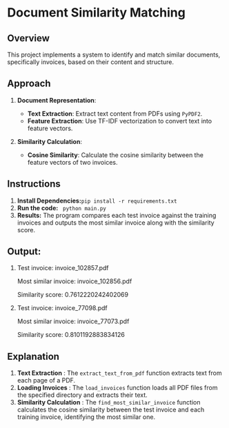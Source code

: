 # Document Similarity Matching

## Overview

This project implements a system to identify and match similar documents, specifically invoices, based on their content and structure.

## Approach

1. **Document Representation**:

   - **Text Extraction**: Extract text content from PDFs using `PyPDF2`.
   - **Feature Extraction**: Use TF-IDF vectorization to convert text into feature vectors.
2. **Similarity Calculation**:

   - **Cosine Similarity**: Calculate the cosine similarity between the feature vectors of two invoices.

## Instructions

1. **Install Dependencies:**`pip install -r requirements.txt`
2. **Run the code:**   ` python main.py`
3. **Results:**
   The program compares each test invoice against the training invoices and outputs the most similar invoice along with the similarity score.


## Output:

1. Test invoice: invoice_102857.pdf

   Most similar invoice: invoice_102856.pdf

   Similarity score: 0.7612220242402069


2. Test invoice: invoice_77098.pdf

   Most similar invoice: invoice_77073.pdf

   Similarity score: 0.8101192883834126


## Explanation

1. **Text Extraction** : The `extract_text_from_pdf` function extracts text from each page of a PDF.
2. **Loading Invoices** : The `load_invoices` function loads all PDF files from the specified directory and extracts their text.
3. **Similarity Calculation** : The `find_most_similar_invoice` function calculates the cosine similarity between the test invoice and each training invoice, identifying the most similar one.
